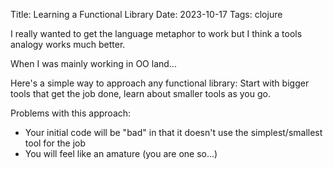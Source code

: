 Title: Learning a Functional Library
Date: 2023-10-17
Tags: clojure

I really wanted to get the language metaphor to work but I think a tools analogy works much better.

When I was mainly working in OO land...

Here's a simple way to approach any functional library: Start with bigger tools that get the job done, learn about smaller tools as you go.

Problems with this approach:
- Your initial code will be "bad" in that it doesn't use the simplest/smallest tool for the job
- You will feel like an amature (you are one so...)
